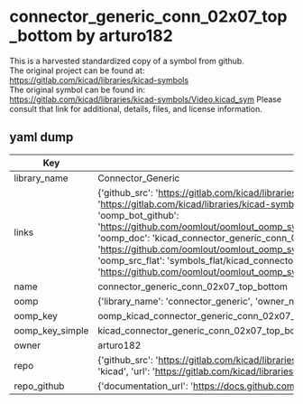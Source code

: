 # connector_generic_conn_02x07_top_bottom by arturo182  
This is a harvested standardized copy of a symbol from github.  
The original project can be found at:  
https://gitlab.com/kicad/libraries/kicad-symbols  
The original symbol can be found in:
https://gitlab.com/kicad/libraries/kicad-symbols/Video.kicad_sym
Please consult that link for additional, details, files, and license information.  
## yaml dump  
| Key | Value |  
| --- | --- |  
| library_name | Connector_Generic |  
| links | {'github_src': 'https://gitlab.com/kicad/libraries/kicad-symbols/Video.kicad_sym', 'github_src_repo': 'https://gitlab.com/kicad/libraries/kicad-symbols', 'oomp_bot': 'kicad_connector_generic_conn_02x07_top_bottom/working', 'oomp_bot_github': 'https://github.com/oomlout/oomlout_oomp_symbol_bot/tree/main/kicad_connector_generic_conn_02x07_top_bottom/working', 'oomp_doc': 'kicad_connector_generic_conn_02x07_top_bottom/working', 'oomp_doc_github': 'https://github.com/oomlout/oomlout_oomp_symbol_doc/tree/main/kicad_connector_generic_conn_02x07_top_bottom/working', 'oomp_src_flat': 'symbols_flat/kicad_connector_generic_conn_02x07_top_bottom/working', 'oomp_src_flat_github': 'https://github.com/oomlout/oomlout_oomp_symbol_src/tree/main/kicad_connector_generic_conn_02x07_top_bottom/working'} |  
| name | connector_generic_conn_02x07_top_bottom |  
| oomp | {'library_name': 'connector_generic', 'owner_name': 'kicad', 'symbol_name': 'connector_generic_conn_02x07_top_bottom'} |  
| oomp_key | oomp_kicad_connector_generic_conn_02x07_top_bottom |  
| oomp_key_simple | kicad_connector_generic_conn_02x07_top_bottom |  
| owner | arturo182 |  
| repo | {'github_src': 'https://gitlab.com/kicad/libraries/kicad-symbols/Video.kicad_sym', 'name': 'libraries/kicad-symbols', 'owner': 'kicad', 'url': 'https://gitlab.com/kicad/libraries/kicad-symbols'} |  
| repo_github | {'documentation_url': 'https://docs.github.com/rest/repos/repos#get-a-repository', 'message': 'Not Found'} |  

